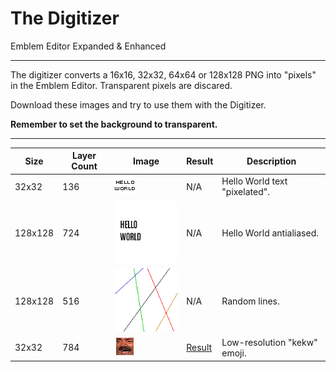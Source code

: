 # The Digitizer

Emblem Editor Expanded & Enhanced

------------------------------------------------------------------------------------------------------------------------

The digitizer converts a 16x16, 32x32, 64x64 or 128x128 PNG into "pixels" in the Emblem Editor.
Transparent pixels are discared.

Download these images and try to use them with the Digitizer.

**Remember to set the background to transparent.**

------------------------------------------------------------------------------------------------------------------------

| Size    | Layer Count | Image              | Result                 | Description                   |
|---------|-------------|--------------------|------------------------|-------------------------------|
| 32x32   | 136         | ![](example-1.png) | N/A                    | Hello World text "pixelated". |
| 128x128 | 724         | ![](example-2.png) | N/A                    | Hello World antialiased.      |
| 128x128 | 516         | ![](example-3.png) | N/A                    | Random lines.                 |
| 32x32   | 784         | ![](example-4.png) | [Result](result-4.jpg) | Low-resolution "kekw" emoji.  |
